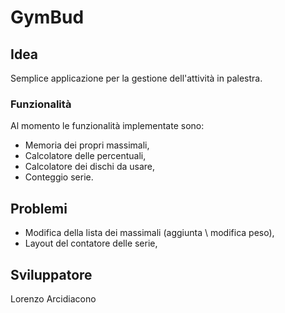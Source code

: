 # GymBud


## Idea

Semplice applicazione per la gestione dell'attività in palestra.

### Funzionalità

Al momento le funzionalità implementate sono:
+ Memoria dei propri massimali,
+ Calcolatore delle percentuali,
+ Calcolatore dei dischi da usare,
+ Conteggio serie.

## Problemi

+ Modifica della lista dei massimali (aggiunta \ modifica peso),
+ Layout del contatore delle serie,

## Sviluppatore

Lorenzo Arcidiacono
